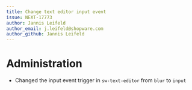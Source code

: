 ```yaml
---
title: Change text editor input event
issue: NEXT-17773
author: Jannis Leifeld
author_email: j.leifeld@shopware.com
author_github: Jannis Leifeld
---
```

# Administration
* Changed the input event trigger in `sw-text-editor` from `blur` to `input`
